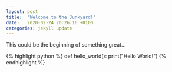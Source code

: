 ```yaml
---
layout: post
title:  "Welcome to the Junkyard!"
date:   2020-02-24 20:26:16 +0100
categories: jekyll update
---
```


This could be the beginning of something great...

{% highlight python %}
def hello_world():
    print("Hello World!")
{% endhighlight %}
